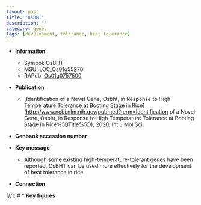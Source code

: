 ```yaml
---
layout: post
title: "OsBHT"
description: ""
category: genes
tags: [development, tolerance, heat tolerance]
---
```


* **Information**  
    + Symbol: OsBHT  
    + MSU: [LOC_Os01g55270](http://rice.uga.edu/cgi-bin/ORF_infopage.cgi?orf=LOC_Os01g55270)  
    + RAPdb: [Os01g0757500](https://rapdb.dna.affrc.go.jp/locus/?name=Os01g0757500)  

* **Publication**  
    + [Identification of a Novel Gene, Osbht, in Response to High Temperature Tolerance at Booting Stage in Rice](http://www.ncbi.nlm.nih.gov/pubmed?term=Identification of a Novel Gene, Osbht, in Response to High Temperature Tolerance at Booting Stage in Rice%5BTitle%5D), 2020, Int J Mol Sci.

* **Genbank accession number**  

* **Key message**  
    + Although some existing high-temperature-tolerant genes have been reported, OsBHT can be used more effectively for the development of heat tolerance in rice

* **Connection**  

[//]: # * **Key figures**  


